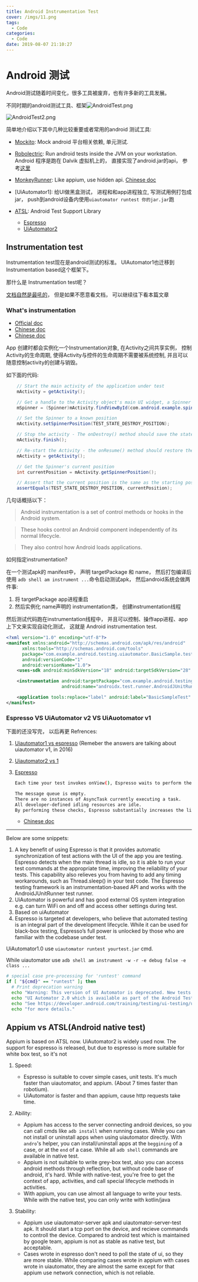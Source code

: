 ```yaml
---
title: Android Instrumentation Test
cover: /imgs/11.png
tags:
  - Code
categories:
  - Code
date: 2019-08-07 21:10:27
---
```

# Android 测试

Android测试随着时间变化，很多工具被废弃，也有许多新的工具发展。

不同时期的android测试工具、框架![AndroidTest.png](https://upload-images.jianshu.io/upload_images/14858485-6a16ad5c1bc928b9.png?imageMogr2/auto-orient/strip%7CimageView2/2/w/1240)

![AndroidTest2.png](https://upload-images.jianshu.io/upload_images/14858485-1d8308f8d27d5283.png?imageMogr2/auto-orient/strip%7CimageView2/2/w/1240)


简单地介绍以下其中几种比较重要或者常用的android 测试工具:
- [Mockito](https://site.mockito.org/): Mock android 平台相关依赖, 单元测试.
- [Robolectric](http://robolectric.org/): Run android tests inside the JVM on your workstation. Android 程序是跑在 Dalvik 虚拟机上的， 直接实现了android.jar的api， 参考[这里](https://www.jianshu.com/p/f17fa7e2253c)
- [MonkeyRunner](https://developer.android.com/studio/test/monkeyrunner): Like appium, use hidden api. [Chinese doc](https://yq.aliyun.com/articles/63501)

- [UiAutomator1]: 给UI做黑盒测试， 进程和和app进程独立, 写测试用例打包成jar， push到android设备内使用`uiautomator runtest 你的jar.jar`跑

- [ATSL](https://developer.android.com/training/testing/): Android Test Support Library
  - [Espresso](https://developer.android.com/training/testing/espresso)
  - [UiAutomator2](https://developer.android.com/training/testing/ui-automator)

## Instrumentation test
Instrumentation test现在是android测试的标准。
UIAutomator1也迁移到Instrumentation based这个框架下。

那什么是 Instrumentation test呢？

[文档自然是最吼的](https://developer.android.com/reference/android/app/Instrumentation.html)， 但是如果不愿意看文档， 可以继续往下看本篇文章

### What's instrumentation

- [Official doc](https://developer.android.com/reference/android/app/Instrumentation.html)
- [Chinese doc](https://yoyoyoky.github.io/2017/01/14/Instrumentation%E5%88%B0%E5%BA%95%E6%98%AF%E4%BB%80%E4%B9%88%EF%BC%9F/)
- [Chinese doc](https://testerhome.com/topics/6592)

App 创建时都会实例化一个Instrumentation对象, 在Activity之间共享实例， 控制Activity的生命周期, 使得Activity与控件的生命周期不需要被系统控制, 并且可以随意控制activity的创建与销毁。

如下面的代码:

```java
    // Start the main activity of the application under test
    mActivity = getActivity();

    // Get a handle to the Activity object's main UI widget, a Spinner
    mSpinner = (Spinner)mActivity.findViewById(com.android.example.spinner.R.id.Spinner01);

    // Set the Spinner to a known position
    mActivity.setSpinnerPosition(TEST_STATE_DESTROY_POSITION);

    // Stop the activity - The onDestroy() method should save the state of the Spinner
    mActivity.finish();

    // Re-start the Activity - the onResume() method should restore the state of the Spinner
    mActivity = getActivity();

    // Get the Spinner's current position
    int currentPosition = mActivity.getSpinnerPosition();

    // Assert that the current position is the same as the starting position
    assertEquals(TEST_STATE_DESTROY_POSITION, currentPosition);
```

几句话概括以下：
> Android instrumentation is a set of control methods or hooks in the Android system.

> These hooks control an Android component independently of its normal lifecycle.

> They also control how Android loads applications.

如何指定instrumentation?

在一个测试apk的 manifest中， 声明 targetPackage 和 name， 然后打包编译后使用
`adb shell am instrument ...`命令启动测试apk， 然后android系统会做两件事:

1. 将 targetPackage app进程重启
2. 然后实例化 name声明的 instrumentation类， 创建instrumentation线程

然后测试代码跑在instrumentation线程中， 并且可以控制、操作app进程、app上下文来实现自动化测试， 这就是 Android instrumentation test.

```xml
<?xml version="1.0" encoding="utf-8"?>
<manifest xmlns:android="http://schemas.android.com/apk/res/android"
      xmlns:tools="http://schemas.android.com/tools"
      package="com.example.android.testing.uiautomator.BasicSample.test"
      android:versionCode="1"
      android:versionName="1.0">
    <uses-sdk android:minSdkVersion="18" android:targetSdkVersion="28" />

    <instrumentation android:targetPackage="com.example.android.testing.uiautomator.BasicSample"
                     android:name="androidx.test.runner.AndroidJUnitRunner"/>

    <application tools:replace="label" android:label="BasicSampleTest" />
</manifest>
```

### Espresso VS UiAutomator v2 VS UiAuotomator v1

下面的还没写完， 以后再更
Refrences:

1. [Uiautomator1 vs espresso](https://stackoverflow.com/questions/31076228/android-testing-uiautomator-vs-espresso) (Remeber the answers are talking about uiautomator v1, in 2016)

2. [Uiautomator2 vs 1](https://kkboxsqa.wordpress.com/2017/09/18/appium-and-uiautomator2-part1/)

3. [Espresso](https://developer.android.com/training/testing/espresso)

   ```sh
   Each time your test invokes onView(), Espresso waits to perform the corresponding UI action or assertion until the following synchronization conditions are met:

   The message queue is empty.
   There are no instances of AsyncTask currently executing a task.
   All developer-defined idling resources are idle.
   By performing these checks, Espresso substantially increases the likelihood that only one UI action or assertion can occur at any given time. This capability gives you more reliable and dependable test results.
   ```

   - [Chinese doc](https://juejin.im/entry/589d39f361ff4b006b384055)

---

Below are some snippets:

1. A key benefit of using Espresso is that it provides automatic synchronization of test actions with the UI of the app you are testing. Espresso detects when the main thread is idle, so it is able to run your test commands at the appropriate time, improving the reliability of your tests. This capability also relieves you from having to add any timing workarounds, such as Thread.sleep() in your test code.
   The Espresso testing framework is an instrumentation-based API and works with the AndroidJUnitRunner test runner.
2. UiAutomator is powerful and has good external OS system integration e.g. can turn WiFi on and off and access other settings during test.
3. Based on uiAutomator
4. Espresso is targeted at developers, who believe that automated testing is an integral part of the development lifecycle. While it can be used for black-box testing, Espresso’s full power is unlocked by those who are familiar with the codebase under test.

UiAutomator1.0 use `uiautomator runtest yourtest.jar` cmd.

While uiautomator use `adb shell am instrument -w -r -e debug false -e class ...`

```sh
# special case pre-processing for 'runtest' command
if [ "${cmd}" == "runtest" ]; then
  # Print deprecation warning
  echo "Warning: This version of UI Automator is deprecated. New tests should be written using"
  echo "UI Automator 2.0 which is available as part of the Android Testing Support Library."
  echo "See https://developer.android.com/training/testing/ui-testing/uiautomator-testing.html"
  echo "for more details."
```

## Appium vs ATSL(Android native test)

Appium is based on ATSL now. UiAutomator2 is widely used now. The support for espresso is released, but due to espresso is more suitable for white box test, so it's not

1. Speed:

   - Espresso is suitable to cover simple cases, unit tests. It's much faster than uiautomator, and appium. (About 7 times faster than robotium).
   - UiAutomator is faster and than appium, cause http requests take time.

2. Ability:

   - Appium has access to the server connecting android devices, so you can call cmds like `adb install` when running cases. While you can not install or uninstall apps when using uiautomator directly. With `andro`'s helper, you can install/uninstall apps at the `beggining` of a case, or at the `end` of a case. While all `adb shell` commands are available in native test.
   - Appium is not suitable to write grey-box test, also you can access android methods through reflection, but without code base of android, it's hard. While with native-test, you're free to get the context of app, activities, and call special lifecycle methods in activities.
   - With appium, you can use almost all language to write your tests. While with the native test, you can only write with kotlin/java

3. Stability:

   - Appium use uiautomator-server apk and uiautomator-server-test apk. It should start a tcp port on the device, and recieve commands to controll the device. Compared to android test which is maintained by google team, appium is not as stable as native test, but acceptable.
   - Cases wrote in espresso don't need to poll the state of ui, so they are more stable. While comparing cases wrote in appium with cases wrote in uiautomator, they are almost the same except for that appium use network connection, which is not reliable.
